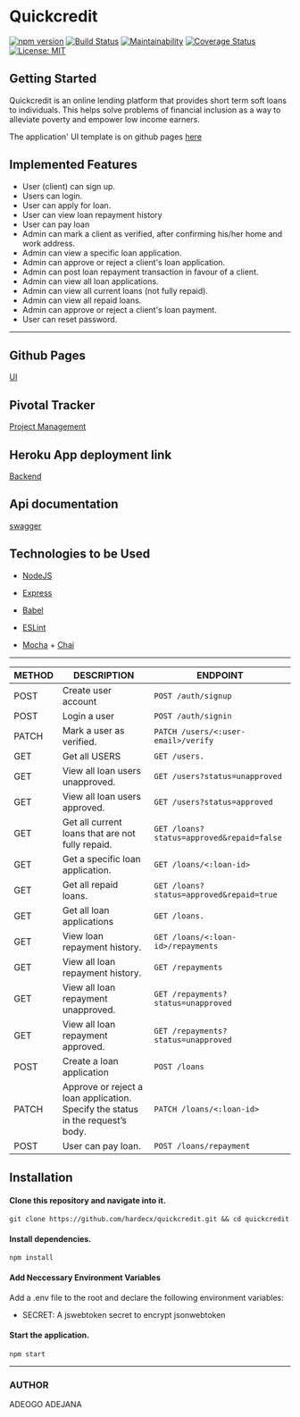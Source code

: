 # Quickcredit

[![npm version](https://badge.fury.io/js/express.svg)](https://badge.fury.io/js/express)
[![Build Status](https://travis-ci.org/hardecx/Quickcredit.svg?branch=develop)](https://travis-ci.org/hardecx/Quickcredit)
[![Maintainability](https://api.codeclimate.com/v1/badges/d88297d66181f684ef84/maintainability)](https://codeclimate.com/github/hardecx/Quickcredit/maintainability)
[![Coverage Status](https://coveralls.io/repos/github/hardecx/Quickcredit/badge.svg?branch=develop)](https://coveralls.io/github/hardecx/Quickcredit?branch=develop)
[![License: MIT](https://img.shields.io/badge/License-MIT-green.svg)](https://opensource.org/licenses/MIT)


## Getting Started
Quickcredit is an online lending platform that provides short term soft loans to individuals. This
helps solve problems of financial inclusion as a way to alleviate poverty and empower low
income earners.

The application' UI template is on github pages [here](https://hardecx.github.io/UI/index.html)

## Implemented Features

- User (client) can sign up.
- Users can login.
- User can apply for loan.
- User can view loan repayment history
- User can pay loan
- Admin can mark a client as verified, after confirming his/her home and work address.
- Admin can view a specific loan application.
- Admin can approve or reject a client's loan application.
- Admin can post loan repayment transaction in favour of a client.
- Admin can view all loan applications.
- Admin can view all current loans (not fully repaid).
- Admin can view all repaid loans.
- Admin can approve or reject a client's loan payment.
- User can reset password.

---
## Github Pages
[UI](https://hardecx.github.io/UI/index.html)

## Pivotal Tracker
[Project Management](https://www.pivotaltracker.com/n/projects/2326900)

## Heroku App deployment link
[Backend](https://bootquickcredit.herokuapp.com/)

## Api documentation
[swagger](https://bootquickcredit.herokuapp.com/swagger/)

## Technologies to be Used

- [NodeJS](https://nodejs.org/)

- [Express](https://expressjs.com/)

- [Babel](https://babeljs.io/)

- [ESLint](https://eslint.org/)

- [Mocha](https://mochajs.org/) + [Chai](https://www.chaijs.com/)

---

|   METHOD      |  DESCRIPTION   | ENDPOINT                    |
| ------------- | -------------- |-----------------------------|
|   POST        | Create user account |`POST /auth/signup`          |
|   POST         | Login a user  |`POST /auth/signin`|
|   PATCH        | Mark a user as verified.|`PATCH /users/<:user-email>/verify`          |
| GET |Get all USERS |`GET /users.`|
| GET |View all loan users unapproved.|`GET /users?status=unapproved`|
| GET |View all loan users approved.|`GET /users?status=approved`|
|   GET         | Get all current loans that are not fully repaid.|`GET /loans?status=approved&repaid=false`|
|   GET         |Get a specific loan application. |`GET /loans/<:loan-id>`|
|   GET         |Get all repaid loans.|`GET /loans?status=approved&repaid=true`|
| GET |Get all loan applications|`GET /loans.`|
| GET |View loan repayment history.|`GET /loans/<:loan-id>/repayments`|
| GET |View all loan repayment history.|`GET /repayments`|
| GET |View all loan repayment unapproved.|`GET /repayments?status=unapproved`|
| GET |View all loan repayment approved.|`GET /repayments?status=unapproved`|
| POST | Create a loan application|`POST /loans`|
| PATCH |Approve or reject a loan application. Specify the status in the request’s body.|`PATCH /loans/<:loan-id>`|
| POST |User can pay loan.|`POST /loans/repayment`|

## Installation

#### Clone this repository and navigate into it.

`git clone https://github.com/hardecx/quickcredit.git && cd quickcredit`

#### Install dependencies.

`npm install`

#### Add Neccessary Environment Variables

 Add a .env file to the root and declare the following environment variables:  

- SECRET: A jswebtoken secret to encrypt jsonwebtoken

#### Start the application.

`npm start`

---
### AUTHOR
ADEOGO ADEJANA

